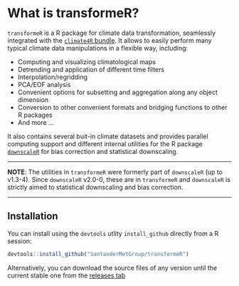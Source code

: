 # What is transformeR?

`transformeR` is a R package for climate data transformation, seamlessly integrated with the [`climate4R` bundle](https://github.com/SantanderMetGroup/loadeR). It allows to easily perform many typical climate data manipulations in a flexible way, including:

* Computing and visualizing climatological maps
* Detrending and application of different time filters
* Interpolation/regridding
* PCA/EOF analysis
* Convenient options for subsetting and aggregation along any object dimension
* Conversion to other convenient formats and bridging functions to other R packages
* And more ...

It also contains several buit-in climate datasets and provides parallel computing support and different internal utilities for the R package [`downscaleR`](https://github.com/SantanderMetGroup/downscaleR) for bias correction and statistical downscaling.

***
**NOTE**: The utilities in `transformeR` were formerly part of `downscaleR` (up to v1.3-4). Since `downscaleR` v2.0-0, these are in `transformeR` and `downscaleR` is strictly aimed to statistical downscaling and bias correction.
***

## Installation

You can install using the `devtools` utlity `install_github` directly from a R session:

```r
devtools::install_github("SantanderMetGroup/transformeR")
```

Alternatively, you can download the source files of any version until the current stable one from the [releases tab](https://github.com/SantanderMetGroup/transformeR/releases)



